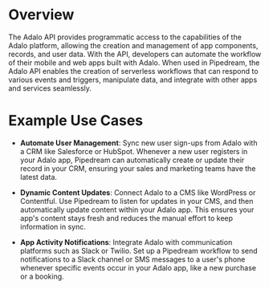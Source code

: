 # Overview

The Adalo API provides programmatic access to the capabilities of the Adalo platform, allowing the creation and management of app components, records, and user data. With the API, developers can automate the workflow of their mobile and web apps built with Adalo. When used in Pipedream, the Adalo API enables the creation of serverless workflows that can respond to various events and triggers, manipulate data, and integrate with other apps and services seamlessly.

# Example Use Cases

- **Automate User Management**: Sync new user sign-ups from Adalo with a CRM like Salesforce or HubSpot. Whenever a new user registers in your Adalo app, Pipedream can automatically create or update their record in your CRM, ensuring your sales and marketing teams have the latest data.

- **Dynamic Content Updates**: Connect Adalo to a CMS like WordPress or Contentful. Use Pipedream to listen for updates in your CMS, and then automatically update content within your Adalo app. This ensures your app's content stays fresh and reduces the manual effort to keep information in sync.

- **App Activity Notifications**: Integrate Adalo with communication platforms such as Slack or Twilio. Set up a Pipedream workflow to send notifications to a Slack channel or SMS messages to a user's phone whenever specific events occur in your Adalo app, like a new purchase or a booking.
